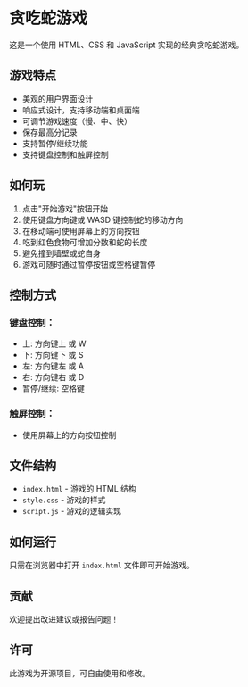 # 贪吃蛇游戏

这是一个使用 HTML、CSS 和 JavaScript 实现的经典贪吃蛇游戏。

## 游戏特点

- 美观的用户界面设计
- 响应式设计，支持移动端和桌面端
- 可调节游戏速度（慢、中、快）
- 保存最高分记录
- 支持暂停/继续功能
- 支持键盘控制和触屏控制

## 如何玩

1. 点击"开始游戏"按钮开始
2. 使用键盘方向键或 WASD 键控制蛇的移动方向
3. 在移动端可使用屏幕上的方向按钮
4. 吃到红色食物可增加分数和蛇的长度
5. 避免撞到墙壁或蛇自身
6. 游戏可随时通过暂停按钮或空格键暂停

## 控制方式

### 键盘控制：
- 上: 方向键上 或 W
- 下: 方向键下 或 S
- 左: 方向键左 或 A
- 右: 方向键右 或 D
- 暂停/继续: 空格键

### 触屏控制：
- 使用屏幕上的方向按钮控制

## 文件结构

- `index.html` - 游戏的 HTML 结构
- `style.css` - 游戏的样式
- `script.js` - 游戏的逻辑实现

## 如何运行

只需在浏览器中打开 `index.html` 文件即可开始游戏。

## 贡献

欢迎提出改进建议或报告问题！

## 许可

此游戏为开源项目，可自由使用和修改。 